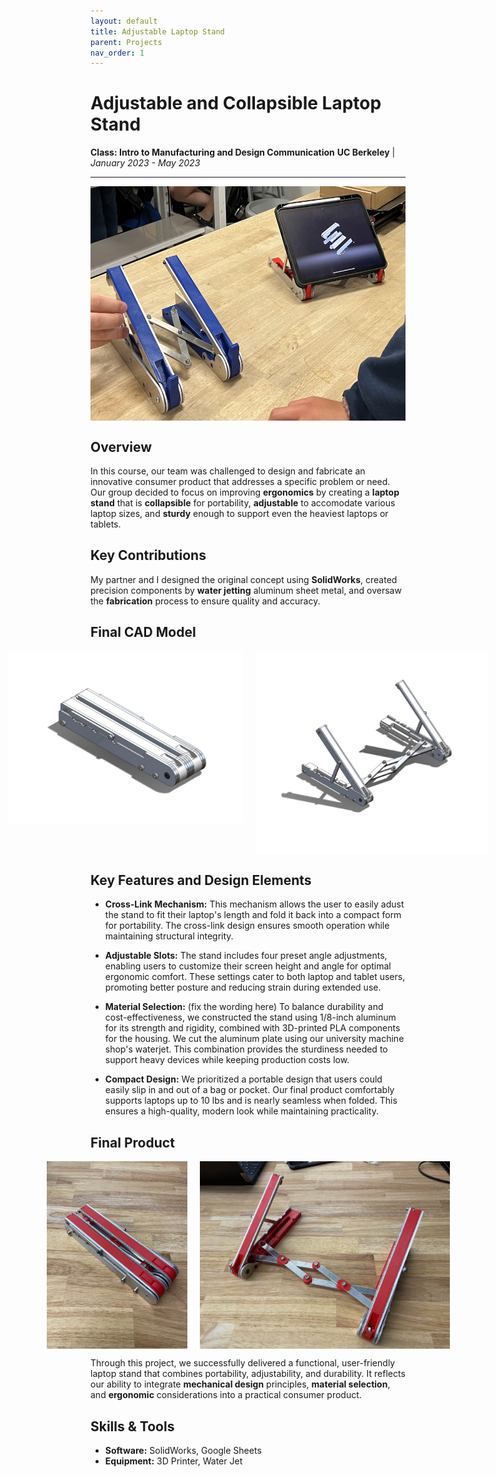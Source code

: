 ```yaml
---
layout: default
title: Adjustable Laptop Stand
parent: Projects
nav_order: 1
---
```


# Adjustable and Collapsible Laptop Stand
**Class: Intro to Manufacturing and Design Communication**
**UC Berkeley** | *January 2023 - May 2023*

---

<div style="display: flex; justify-content: center; gap: 20px;">
    <img src="assets/twoStands.jpg" alt="Laptop stand closed" style="height: 375px; width: auto;">
</div>

## Overview
In this course, our team was challenged to design and fabricate an innovative consumer product that addresses a specific problem or need. Our group decided to focus on improving **ergonomics** by creating a **laptop stand** that is **collapsible** for portability, **adjustable** to accomodate various laptop sizes, and **sturdy** enough to support even the heaviest laptops or tablets.

## Key Contributions
My partner and I designed the original concept using **SolidWorks**, created precision components by **water jetting** aluminum sheet metal, and oversaw the **fabrication** process to ensure quality and accuracy.

## Final CAD Model
<div style="display: flex; justify-content: center; gap: 20px;">
    <img src="assets/CADclosed.jpg" alt="Laptop stand closed" style="height: 275px; width: auto;">
    <img src="assets/CADopen.jpg" alt="Laptop stand open" style="height: 325px; width: auto;">
</div>

## Key Features and Design Elements
- **Cross-Link Mechanism:** This mechanism allows the user to easily adust the stand to fit their laptop's length and fold it back into a compact form for portability. The cross-link design ensures smooth operation while maintaining structural integrity.

- **Adjustable Slots:** The stand includes four preset angle adjustments, enabling users to customize their screen height and angle for optimal ergonomic comfort. These settings cater to both laptop and tablet users, promoting better posture and reducing strain during extended use.

- **Material Selection:** (fix the wording here) To balance durability and cost-effectiveness, we constructed the stand using 1/8-inch aluminum for its strength and rigidity, combined with 3D-printed PLA components for the housing. We cut the aluminum plate using our university machine shop's waterjet. This combination provides the sturdiness needed to support heavy devices while keeping production costs low.

- **Compact Design:** We prioritized a portable design that users could easily slip in and out of a bag or pocket. Our final product comfortably supports laptops up to 10 lbs and is nearly seamless when folded. This ensures a high-quality, modern look while maintaining practicality.

## Final Product
<div style="display: flex; justify-content: center; gap: 20px;">
    <img src="assets/standclosed.jpg" alt="Laptop stand closed" style="height: 300px; width: auto;">
    <img src="assets/standopen.jpg" alt="Laptop stand open" style="height: 300px; width: auto;">
</div>

Through this project, we successfully delivered a functional, user-friendly laptop stand that combines portability, adjustability, and durability. It reflects our ability to integrate **mechanical design** principles, **material selection**, and **ergonomic** considerations into a practical consumer product.


## Skills & Tools
- **Software:** SolidWorks, Google Sheets
- **Equipment:** 3D Printer, Water Jet